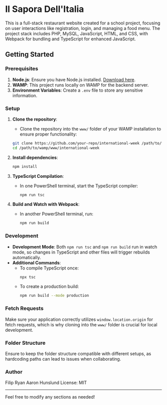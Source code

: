 # Il Sapora Dell'Italia

This is a full-stack restaurant website created for a school project, focusing on user interactions like registration, login, and managing a food menu. The project stack includes PHP, MySQL, JavaScript, HTML, and CSS, with Webpack for bundling and TypeScript for enhanced JavaScript.

## Getting Started

### Prerequisites

1. **Node.js**: Ensure you have Node.js installed. [Download here](https://nodejs.org/).
2. **WAMP**: This project runs locally on WAMP for the backend server.
3. **Environment Variables**: Create a `.env` file to store any sensitive information.

### Setup

1. **Clone the repository**:

   -  Clone the repository into the `www/` folder of your WAMP installation to ensure proper functionality:

   ```bash
   git clone https://github.com/your-repo/international-week /path/to/wamp/www/international-week
   cd /path/to/wamp/www/international-week
   ```

2. **Install dependencies**:

   ```bash
   npm install
   ```

3. **TypeScript Compilation**:

   -  In one PowerShell terminal, start the TypeScript compiler:
      ```bash
      npm run tsc
      ```

4. **Build and Watch with Webpack**:
   -  In another PowerShell terminal, run:
      ```bash
      npm run build
      ```

### Development

-  **Development Mode**: Both `npm run tsc` and `npm run build` run in watch mode, so changes in TypeScript and other files will trigger rebuilds automatically.
-  **Additional Commands**:
   -  To compile TypeScript once:
      ```bash
      npx tsc
      ```
   -  To create a production build:
      ```bash
      npm run build --mode production
      ```

### Fetch Requests

Make sure your application correctly utilizes `window.location.origin` for fetch requests, which is why cloning into the `www/` folder is crucial for local development.

### Folder Structure

Ensure to keep the folder structure compatible with different setups, as hardcoding paths can lead to issues when collaborating.

### Author

Filip Ryan Aaron Hunslund
License: MIT

---

Feel free to modify any sections as needed!
